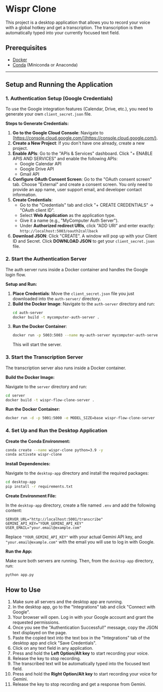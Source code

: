 # Wispr Clone

This project is a desktop application that allows you to record your voice with a global hotkey and get a transcription. The transcription is then automatically typed into your currently focused text field.

## Prerequisites

- [Docker](https://www.docker.com/get-started)
- [Conda](https://docs.conda.io/en/latest/miniconda.html) (Miniconda or Anaconda)

---

## Setup and Running the Application

### 1. Authentication Setup (Google Credentials)

To use the Google integration features (Calendar, Drive, etc.), you need to generate your own `client_secret.json` file.

**Steps to Generate Credentials:**

1.  **Go to the Google Cloud Console**: Navigate to [https://console.cloud.google.com/](https://console.cloud.google.com/).
2.  **Create a New Project**: If you don't have one already, create a new project.
3.  **Enable APIs**: Go to the "APIs & Services" dashboard. Click "+ ENABLE APIS AND SERVICES" and enable the following APIs:
    *   Google Calendar API
    *   Google Drive API
    *   Gmail API
4.  **Configure OAuth Consent Screen**: Go to the "OAuth consent screen" tab. Choose "External" and create a consent screen. You only need to provide an app name, user support email, and developer contact information.
5.  **Create Credentials**: 
    *   Go to the "Credentials" tab and click "+ CREATE CREDENTIALS" -> "OAuth client ID".
    *   Select **Web Application** as the application type.
    *   Give it a name (e.g., "MyComputer Auth Server").
    *   Under **Authorized redirect URIs**, click "ADD URI" and enter exactly: `http://localhost:5003/oauth2callback`
6.  **Download JSON**: Click "CREATE". A window will pop up with your Client ID and Secret. Click **DOWNLOAD JSON** to get your `client_secret.json` file.

### 2. Start the Authentication Server

The auth server runs inside a Docker container and handles the Google login flow.

**Setup and Run:**

1.  **Place Credentials**: Move the `client_secret.json` file you just downloaded into the `auth-server/` directory.
2.  **Build the Docker Image**: Navigate to the `auth-server` directory and run:
    ```bash
    cd auth-server
    docker build -t mycomputer-auth-server .
    ```
3.  **Run the Docker Container**:
    ```bash
    docker run -p 5003:5003 --name my-auth-server mycomputer-auth-server
    ```
    This will start the server.

### 3. Start the Transcription Server

The transcription server also runs inside a Docker container.

**Build the Docker Image:**

Navigate to the `server` directory and run:

```bash
cd server
docker build -t wispr-flow-clone-server .
```

**Run the Docker Container:**

```bash
docker run -d -p 5001:5000 -e MODEL_SIZE=base wispr-flow-clone-server
```

### 4. Set Up and Run the Desktop Application

**Create the Conda Environment:**

```bash
conda create --name wispr-clone python=3.9 -y
conda activate wispr-clone
```

**Install Dependencies:**

Navigate to the `desktop-app` directory and install the required packages:
```bash
cd desktop-app
pip install -r requirements.txt
```

**Create Environment File:**

In the `desktop-app` directory, create a file named `.env` and add the following content:

```
SERVER_URL="http://localhost:5001/transcribe"
GEMINI_API_KEY="YOUR_GEMINI_API_KEY"
USER_EMAIL="your.email@example.com"
```

Replace `"YOUR_GEMINI_API_KEY"` with your actual Gemini API key, and `"your.email@example.com"` with the email you will use to log in with Google.

**Run the App:**

Make sure both servers are running. Then, from the `desktop-app` directory, run:

```bash
python app.py
```

## How to Use

1.  Make sure all servers and the desktop app are running.
2.  In the desktop app, go to the "Integrations" tab and click "Connect with Google".
3.  Your browser will open. Log in with your Google account and grant the requested permissions.
4.  Once you see the "Authentication Successful!" message, copy the JSON text displayed on the page.
5.  Paste the copied text into the text box in the "Integrations" tab of the desktop app and click "Save Credentials".
6.  Click on any text field in any application.
7.  Press and hold the **Left Option/Alt key** to start recording your voice.
8.  Release the key to stop recording.
9.  The transcribed text will be automatically typed into the focused text field.
10. Press and hold the **Right Option/Alt key** to start recording your voice for Gemini.
11. Release the key to stop recording and get a response from Gemini.
